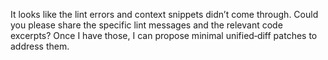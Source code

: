 It looks like the lint errors and context snippets didn’t come through. Could you please share the specific lint messages and the relevant code excerpts? Once I have those, I can propose minimal unified‑diff patches to address them.